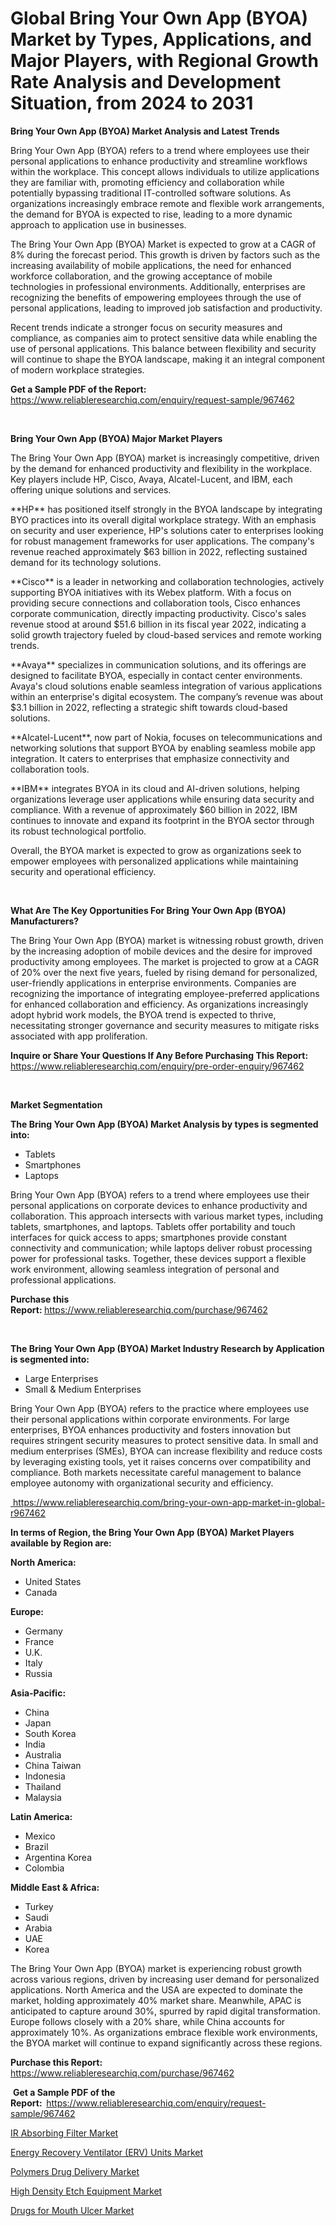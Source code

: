 <p><h1>Global Bring Your Own App (BYOA) Market by Types, Applications, and Major Players, with Regional Growth Rate Analysis and Development Situation, from 2024 to 2031</h1></p><p><strong>Bring Your Own App (BYOA) Market Analysis and Latest Trends</strong></p>
<p><p>Bring Your Own App (BYOA) refers to a trend where employees use their personal applications to enhance productivity and streamline workflows within the workplace. This concept allows individuals to utilize applications they are familiar with, promoting efficiency and collaboration while potentially bypassing traditional IT-controlled software solutions. As organizations increasingly embrace remote and flexible work arrangements, the demand for BYOA is expected to rise, leading to a more dynamic approach to application use in businesses.</p><p>The Bring Your Own App (BYOA) Market is expected to grow at a CAGR of 8% during the forecast period. This growth is driven by factors such as the increasing availability of mobile applications, the need for enhanced workforce collaboration, and the growing acceptance of mobile technologies in professional environments. Additionally, enterprises are recognizing the benefits of empowering employees through the use of personal applications, leading to improved job satisfaction and productivity. </p><p>Recent trends indicate a stronger focus on security measures and compliance, as companies aim to protect sensitive data while enabling the use of personal applications. This balance between flexibility and security will continue to shape the BYOA landscape, making it an integral component of modern workplace strategies.</p></p>
<p><strong>Get a Sample PDF of the Report:&nbsp;</strong> <a href="https://www.reliableresearchiq.com/enquiry/request-sample/967462?utm_campaign=1144&utm_medium=2&utm_source=Github&utm_content=ia&utm_term=30102024&utm_id=bring-your-own-app-byoa">https://www.reliableresearchiq.com/enquiry/request-sample/967462</a></p>
<p>&nbsp;</p>
<p><strong>Bring Your Own App (BYOA) Major Market Players</strong></p>
<p><p>The Bring Your Own App (BYOA) market is increasingly competitive, driven by the demand for enhanced productivity and flexibility in the workplace. Key players include HP, Cisco, Avaya, Alcatel-Lucent, and IBM, each offering unique solutions and services.</p><p>**HP** has positioned itself strongly in the BYOA landscape by integrating BYO practices into its overall digital workplace strategy. With an emphasis on security and user experience, HP's solutions cater to enterprises looking for robust management frameworks for user applications. The company's revenue reached approximately $63 billion in 2022, reflecting sustained demand for its technology solutions.</p><p>**Cisco** is a leader in networking and collaboration technologies, actively supporting BYOA initiatives with its Webex platform. With a focus on providing secure connections and collaboration tools, Cisco enhances corporate communication, directly impacting productivity. Cisco's sales revenue stood at around $51.6 billion in its fiscal year 2022, indicating a solid growth trajectory fueled by cloud-based services and remote working trends.</p><p>**Avaya** specializes in communication solutions, and its offerings are designed to facilitate BYOA, especially in contact center environments. Avaya's cloud solutions enable seamless integration of various applications within an enterprise's digital ecosystem. The company’s revenue was about $3.1 billion in 2022, reflecting a strategic shift towards cloud-based solutions.</p><p>**Alcatel-Lucent**, now part of Nokia, focuses on telecommunications and networking solutions that support BYOA by enabling seamless mobile app integration. It caters to enterprises that emphasize connectivity and collaboration tools.</p><p>**IBM** integrates BYOA in its cloud and AI-driven solutions, helping organizations leverage user applications while ensuring data security and compliance. With a revenue of approximately $60 billion in 2022, IBM continues to innovate and expand its footprint in the BYOA sector through its robust technological portfolio.</p><p>Overall, the BYOA market is expected to grow as organizations seek to empower employees with personalized applications while maintaining security and operational efficiency.</p></p>
<p>&nbsp;</p>
<p><strong>What Are The Key Opportunities For Bring Your Own App (BYOA) Manufacturers?</strong></p>
<p><p>The Bring Your Own App (BYOA) market is witnessing robust growth, driven by the increasing adoption of mobile devices and the desire for improved productivity among employees. The market is projected to grow at a CAGR of 20% over the next five years, fueled by rising demand for personalized, user-friendly applications in enterprise environments. Companies are recognizing the importance of integrating employee-preferred applications for enhanced collaboration and efficiency. As organizations increasingly adopt hybrid work models, the BYOA trend is expected to thrive, necessitating stronger governance and security measures to mitigate risks associated with app proliferation.</p></p>
<p><strong>Inquire or Share Your Questions If Any Before Purchasing This Report:</strong> <a href="https://www.reliableresearchiq.com/enquiry/pre-order-enquiry/967462?utm_campaign=1144&utm_medium=2&utm_source=Github&utm_content=ia&utm_term=30102024&utm_id=bring-your-own-app-byoa">https://www.reliableresearchiq.com/enquiry/pre-order-enquiry/967462</a></p>
<p>&nbsp;</p>
<p><strong>Market Segmentation</strong></p>
<p><strong>The Bring Your Own App (BYOA) Market Analysis by types is segmented into:</strong></p>
<p><ul><li>Tablets</li><li>Smartphones</li><li>Laptops</li></ul></p>
<p><p>Bring Your Own App (BYOA) refers to a trend where employees use their personal applications on corporate devices to enhance productivity and collaboration. This approach intersects with various market types, including tablets, smartphones, and laptops. Tablets offer portability and touch interfaces for quick access to apps; smartphones provide constant connectivity and communication; while laptops deliver robust processing power for professional tasks. Together, these devices support a flexible work environment, allowing seamless integration of personal and professional applications.</p></p>
<p><strong>Purchase this Report:&nbsp;</strong><a href="https://www.reliableresearchiq.com/purchase/967462?utm_campaign=1144&utm_medium=2&utm_source=Github&utm_content=ia&utm_term=30102024&utm_id=bring-your-own-app-byoa">https://www.reliableresearchiq.com/purchase/967462</a></p>
<p>&nbsp;</p>
<p><strong>The Bring Your Own App (BYOA) Market Industry Research by Application is segmented into:</strong></p>
<p><ul><li>Large Enterprises</li><li>Small & Medium Enterprises</li></ul></p>
<p><p>Bring Your Own App (BYOA) refers to the practice where employees use their personal applications within corporate environments. For large enterprises, BYOA enhances productivity and fosters innovation but requires stringent security measures to protect sensitive data. In small and medium enterprises (SMEs), BYOA can increase flexibility and reduce costs by leveraging existing tools, yet it raises concerns over compatibility and compliance. Both markets necessitate careful management to balance employee autonomy with organizational security and efficiency.</p></p>
<p><a href="https://www.reliableresearchiq.com/bring-your-own-app-market-in-global-r967462?utm_campaign=1144&utm_medium=2&utm_source=Github&utm_content=ia&utm_term=30102024&utm_id=bring-your-own-app-byoa">&nbsp;https://www.reliableresearchiq.com/bring-your-own-app-market-in-global-r967462</a></p>
<p><strong>In terms of Region, the Bring Your Own App (BYOA) Market Players available by Region are:</strong></p>
<p>
    <p> <strong> North America: </strong>
        <ul>
            <li>United States</li>
            <li>Canada</li>
        </ul>
        </p> 
    <p> <strong> Europe: </strong>
        <ul>
            <li>Germany</li>
            <li>France</li>
            <li>U.K.</li>
            <li>Italy</li>
            <li>Russia</li>
        </ul>
        </p> 
    <p> <strong> Asia-Pacific: </strong>
        <ul>
            <li>China</li>
            <li>Japan</li>
            <li>South Korea</li>
            <li>India</li>
            <li>Australia</li>
            <li>China Taiwan</li>
            <li>Indonesia</li>
            <li>Thailand</li>
            <li>Malaysia</li>
        </ul>
        </p> 
    <p> <strong> Latin America: </strong>
        <ul>
            <li>Mexico</li>
            <li>Brazil</li>
            <li>Argentina Korea</li>
            <li>Colombia</li>
        </ul>
        </p> 
    <p> <strong> Middle East & Africa: </strong>
        <ul>
            <li>Turkey</li>
            <li>Saudi</li>
            <li>Arabia</li>
            <li>UAE</li>
            <li>Korea</li>
        </ul>
    </p>
    </p>
<p><p>The Bring Your Own App (BYOA) market is experiencing robust growth across various regions, driven by increasing user demand for personalized applications. North America and the USA are expected to dominate the market, holding approximately 40% market share. Meanwhile, APAC is anticipated to capture around 30%, spurred by rapid digital transformation. Europe follows closely with a 20% share, while China accounts for approximately 10%. As organizations embrace flexible work environments, the BYOA market will continue to expand significantly across these regions.</p></p>
<p><strong>Purchase this Report: </strong><a href="https://www.reliableresearchiq.com/purchase/967462?utm_campaign=1144&utm_medium=2&utm_source=Github&utm_content=ia&utm_term=30102024&utm_id=bring-your-own-app-byoa">https://www.reliableresearchiq.com/purchase/967462</a></p>
<p>&nbsp;<strong>Get a Sample PDF of the Report:&nbsp;&nbsp;</strong><a href="https://www.reliableresearchiq.com/enquiry/request-sample/967462?utm_campaign=1144&utm_medium=2&utm_source=Github&utm_content=ia&utm_term=30102024&utm_id=bring-your-own-app-byoa">https://www.reliableresearchiq.com/enquiry/request-sample/967462</a></p>
<p><strong></strong></p>
<p><p><a href="https://github.com/brindal51/Market-Research-Report-List-1/blob/main/ir-absorbing-filter-market.md?utm_campaign=1144&utm_medium=2&utm_source=Github&utm_content=ia&utm_term=30102024&utm_id=bring-your-own-app-byoa">IR Absorbing Filter Market</a></p><p><a href="https://issuu.com/reportprime-2/docs/energy-recovery-ventilator-erv-unit_735ef0fa21f83b?utm_campaign=1144&utm_medium=2&utm_source=Github&utm_content=ia&utm_term=30102024&utm_id=bring-your-own-app-byoa">Energy Recovery Ventilator (ERV) Units Market</a></p><p><a href="https://www.linkedin.com/pulse/polymers-drug-delivery-market-maturity-analysis-regional-disparities-zonuf?utm_campaign=1144&utm_medium=2&utm_source=Github&utm_content=ia&utm_term=30102024&utm_id=bring-your-own-app-byoa">Polymers Drug Delivery Market</a></p><p><a href="https://issuu.com/reportprime-2/docs/high-density-etch-equipment-market-_f18d5bf68e0efb?utm_campaign=1144&utm_medium=2&utm_source=Github&utm_content=ia&utm_term=30102024&utm_id=bring-your-own-app-byoa">High Density Etch Equipment Market</a></p><p><a href="https://www.linkedin.com/pulse/drugs-mouth-ulcer-market-industry-landscape-growth-trajectories-olmxf?utm_campaign=1144&utm_medium=2&utm_source=Github&utm_content=ia&utm_term=30102024&utm_id=bring-your-own-app-byoa">Drugs for Mouth Ulcer Market</a></p></p>